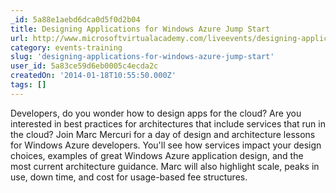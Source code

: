 ```yaml
---
_id: 5a88e1aebd6dca0d5f0d2b04
title: Designing Applications for Windows Azure Jump Start
url: http://www.microsoftvirtualacademy.com/liveevents/designing-applications-for-windows-azure-jump-start#?fbid=Hc0TiYdhIlr
category: events-training
slug: 'designing-applications-for-windows-azure-jump-start'
user_id: 5a83ce59d6eb0005c4ecda2c
createdOn: '2014-01-18T10:55:50.000Z'
tags: []
---
```


​Developers, do you wonder how to design apps for the cloud? Are you interested in best practices for architectures that include services that run in the cloud? Join Marc Mercuri for a day of design and architecture lessons for Windows Azure developers. You'll see how services impact your design choices, examples of great Windows Azure application design, and the most current architecture guidance. Marc will also highlight scale, peaks in use, down time, and cost for usage-based fee structures.
